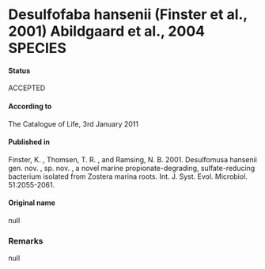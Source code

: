 # Desulfofaba hansenii (Finster et al., 2001) Abildgaard et al., 2004 SPECIES

#### Status
ACCEPTED

#### According to
The Catalogue of Life, 3rd January 2011

#### Published in
Finster, K. , Thomsen, T. R. , and Ramsing, N. B. 2001. Desulfomusa hansenii gen. nov. , sp. nov. , a novel marine propionate-degrading, sulfate-reducing bacterium isolated from Zostera marina roots. Int. J. Syst. Evol. Microbiol. 51:2055-2061.

#### Original name
null

### Remarks
null